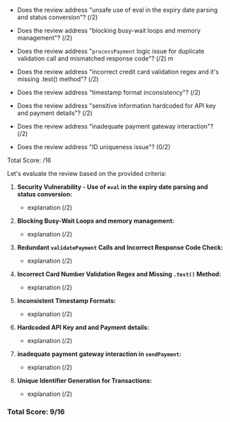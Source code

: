 - Does the review address "unsafe use of eval in the expiry date parsing and status conversion"? (/2)  

- Does the review address "blocking busy-wait loops and memory management"? (/2)  

- Does the review address "`processPayment` logic issue for duplicate validation call and mismatched response code"? (/2) m

- Does the review address "incorrect credit card validation regex and it's missing .test() method"? (/2)

- Does the review address "timestamp format inconsistency"? (/2)  

- Does the review address "sensitive information hardcoded for API key and payment details"? (/2)

- Does the review address "inadequate payment gateway interaction"? (/2)  

- Does the review address "ID uniqueness issue"? (0/2)  

Total Score: /16





Let's evaluate the review based on the provided criteria:

1. **Security Vulnerability - Use of `eval` in the expiry date parsing and status conversion:**
   - explanation (/2)

2. **Blocking Busy-Wait Loops and memory management:**
   - explanation (/2)

3. **Redundant `validatePayment` Calls and Incorrect Response Code Check:**
   -  explanation (/2)

4. **Incorrect Card Number Validation Regex and Missing `.test()` Method:**
   -  explanation (/2)

5. **Inconsistent Timestamp Formats:**
   -  explanation (/2)

6. **Hardcoded API Key and and Payment details:**
   -  explanation (/2)

7. **inadequate payment gateway interaction in `sendPayment`:**
   -  explanation (/2)

8. **Unique Identifier Generation for Transactions:**
   - explanation (/2)

### Total Score: 9/16
